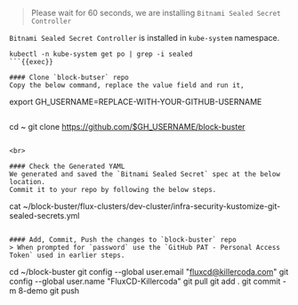 > Please wait for 60 seconds, we are installing `Bitnami Sealed Secret Controller`

`Bitnami Sealed Secret Controller` is installed in `kube-system` namespace.
```
kubectl -n kube-system get po | grep -i sealed
```{{exec}}

#### Clone `block-butser` repo
Copy the below command, replace the value field and run it,

```
export GH_USERNAME=REPLACE-WITH-YOUR-GITHUB-USERNAME
```{{copy}}

```
cd ~
git clone https://github.com/$GH_USERNAME/block-buster
```{{exec}}

<br>

#### Check the Generated YAML
We generated and saved the `Bitnami Sealed Secret` spec at the below location.
Commit it to your repo by following the below steps.

```
cat ~/block-buster/flux-clusters/dev-cluster/infra-security-kustomize-git-sealed-secrets.yml
```{{exec}}

#### Add, Commit, Push the changes to `block-buster` repo
> When prompted for `password` use the `GitHub PAT - Personal Access Token` used in earlier steps.

```
cd ~/block-buster
git config --global user.email "fluxcd@killercoda.com"
git config --global user.name "FluxCD-Killercoda"
git pull
git add .
git commit -m 8-demo
git push
```{{exec}}
